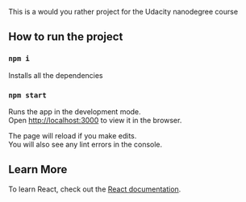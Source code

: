 This is a would you rather project for the Udacity nanodegree course

## How to run the project

### `npm i`

Installs all the dependencies

### `npm start`

Runs the app in the development mode.<br />
Open [http://localhost:3000](http://localhost:3000) to view it in the browser.

The page will reload if you make edits.<br />
You will also see any lint errors in the console.


## Learn More

To learn React, check out the [React documentation](https://reactjs.org/).